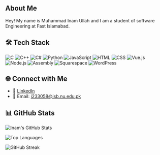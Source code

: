 ## About Me
Hey! My name is Muhammad Inam Ullah and I am a student of software Engineering at Fast Islamabad.

## 🛠 Tech Stack

![C](https://img.shields.io/badge/C-00599C?style=for-the-badge&logo=c&logoColor=white)
![C++](https://img.shields.io/badge/C++-00599C?style=for-the-badge&logo=c%2b%2b&logoColor=white)
![C#](https://img.shields.io/badge/C%23-239120?style=for-the-badge&logo=c-sharp&logoColor=white)
![Python](https://img.shields.io/badge/Python-3776AB?style=for-the-badge&logo=python&logoColor=white)
![JavaScript](https://img.shields.io/badge/JavaScript-F7DF1E?style=for-the-badge&logo=javascript&logoColor=black)
![HTML](https://img.shields.io/badge/HTML5-E34F26?style=for-the-badge&logo=html5&logoColor=white)
![CSS](https://img.shields.io/badge/CSS3-1572B6?style=for-the-badge&logo=css3&logoColor=white)
![Vue.js](https://img.shields.io/badge/Vue.js-35495E?style=for-the-badge&logo=vue.js&logoColor=4FC08D)
![Node.js](https://img.shields.io/badge/Node.js-339933?style=for-the-badge&logo=node.js&logoColor=white)
![Assembly](https://img.shields.io/badge/Assembly-6E4C13?style=for-the-badge&logoColor=white)
![Squarespace](https://img.shields.io/badge/Squarespace-000000?style=for-the-badge&logo=squarespace&logoColor=white)
![WordPress](https://img.shields.io/badge/WordPress-21759B?style=for-the-badge&logo=wordpress&logoColor=white)

## 🌐 Connect with Me

- 🔗 [LinkedIn](https://www.linkedin.com/in/inam-ullah-5551a8311/)
- 📧 Email: [i233058@isb.nu.edu.pk](mailto:i233058@isb.nu.edu.pk)

## 📊 GitHub Stats

![Inam's GitHub Stats](https://github-readme-stats.vercel.app/api?username=InamUllah2004&show_icons=true&theme=radical)

![Top Languages](https://github-readme-stats.vercel.app/api/top-langs/?username=InamUllah2004&layout=compact&theme=radical)

![GitHub Streak](https://github-readme-streak-stats.herokuapp.com?user=InamUllah2004&theme=radical)


<!--
**InamUllah2004/InamUllah2004** is a ✨ _special_ ✨ repository because its `README.md` (this file) appears on your GitHub profile.

Here are some ideas to get you started:

- 🔭 I’m currently working on ...
- 🌱 I’m currently learning ...
- 👯 I’m looking to collaborate on ...
- 🤔 I’m looking for help with ...
- 💬 Ask me about ...
- 📫 How to reach me: ...
- 😄 Pronouns: ...
- ⚡ Fun fact: ...
-->
